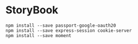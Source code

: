 # StoryBook
```npm install --save passport-google-oauth20```<br />
```npm install --save express-session cookie-server```<br />
```npm install --save moment```<br />